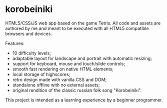 # korobeiniki
HTML5/CSS/JS web app based on the game Tetris. All code and assets are authored by me and meant to be executed with all HTML5 compatible browsers and devices.

Features:
- 10 difficulty levels;
- adaptable layout for landscape and portrait with automatic resizing;
- support for keyboard, mouse and touch/slide controls;
- smooth fast rendering on native HTML elements;
- local storage of highscores;
- retro design made with vanilla CSS and DOM;
- standalone offline with no external assets;
- original rendition of the classic russian folk song "Korobeiniki".

This project is intended as a learning experience by a beginner programmer.
